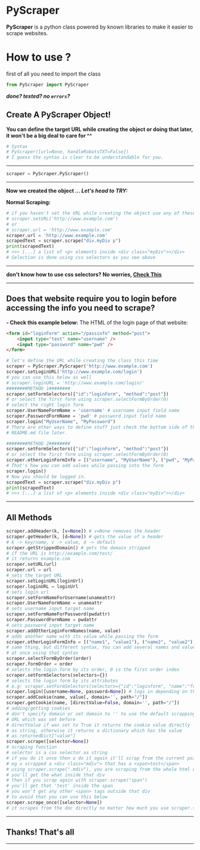 # PyScraper

**PyScraper** is a python class powered by known libraries to make
it easier to scrape websites.

How to use ?
============
first of all you need to import the class
```python
from PyScraper import PyScraper
```

***done? tested? no `errors`?***

**Create A PyScraper Object!**
--------------------------------
**You can define the target URL while creating the object or doing that later, it won't be a big deal to care for ^^**
```py
# Syntax
# PyScraper([url=None, handleRobotsTXT=False])
# I guess the syntax is clear to be understandable for you.
```
---------------------------------------------------------------------------
```python
scraper = PyScraper.PyScraper()
```
---------------------------------------------------------------------------
**Now we created the object ... _Let's head to TRY:_**

**Normal Scraping:**
```python
# if you haven't set the URL while creating the object use any of these
# scraper.setURL('http://www.example.com')
# or
# scraper.url = 'http://www.example.com'
scraper.url = 'http://www.example.com'
scrapedText = scraper.scrape("div.myDiv p")
print(scrapedText)
# >>> [...] a list of <p> elements inside <div class="myDiv"></div>
# Selection is done using css selectors as you see above
```
-------------------------------------------------------------------------
**don't know how to use css selectors? No worries, [Check This](https://www.w3schools.com/cssref/css_selectors.asp)**

---------------------------------------------------------------------------
Does that website require you to login before accessing the info you need to scrape?
-------------------------------------------------------------------------------
**- Check this example below:**
The HTML of the login page of that website:
```html
<form id="loginForm" action="/passinfo" method="post">
    <input type="text" name="username" />
    <input type="password" name="pwd" />
</form>
```
```python
# let's define the URL while creating the class this time
scraper = PyScraper.PyScraper('http://www.example.com')
scraper.setLoginURL('http://www.example.com/login')
# you can use this below as well
# scraper.loginURL = 'http://www.example.com/login/'
########METHOD 1########
scraper.setFormSelectors({"id":"loginForm", "method":"post"})
# or select the first form using scraper.selectFormByOrder(0)
# select the right login form
scraper.UserNameFormName = 'username' # username input field name
scraper.PasswordFormName = 'pwd' # password input field name
scraper.login("MyUserName", "MyPassword")
# There are other ways to define stuff just check the bottom side of this
# README.md file later.

########METHOD 2########
scraper.setFormSelectors({"id":"loginForm", "method":"post"})
# or select the first form using scraper.selectFormByOrder(0)
scraper.otherLoginFormInfo = [("username", "MyUserName"), ("pwd", "MyPassword")]
# That's how you can add values while passing into the form
scraper.login()
# Now you should be logged in.
scrapedText = scraper.scrape("div.myDiv p")
print(scrapedText)
# >>> [...] a list of <p> elements inside <div class="myDiv"></div>
```
-------------------------------------------------------------------------------
All Methods
-------------

```py
scraper.addHeader(k, [v=None]) # v=None removes the header
scraper.getHeader(k, [d=None]) # gets the value of a header
# k -> key/name, v -> value, d -> default
scraper.getStrippedDomain() # gets the domain stripped
# if the URL is http://example.com/test/
# it returns example.com
scraper.setURL(url) 
scraper.url = url
# sets the target URL
scraper.setLoginURL(loginUrl)
scraper.loginURL = loginUrl
# sets login url
scraper.setFormNameForUsername(unameattr)
scraper.UserNameFormName = unameattr
# sets username input target name
scraper.setFormNameForPassword(pwdattr)
scraper.PasswordFormName = pwdattr
# sets password input target name
scraper.addOtherLoginFormNames(name, value)
# adds another name with its value while passing the form
scraper.otherLoginFormInfo = [("name1", "value1"), ("name2", "value2")]
# same thing, but different syntax, You can add several names and values
# at once using that syntax
scraper.selectFormByOrder(order)
scraper.formOrder = order
# selects the login form by its order, 0 is the first order index
scraper.setFormSelectors(selectors={})
# selects the login form by its attributes
# e.g: scraper.setFormSelectors(selectors={"id":"loginform", "name":"form"})
scraper.login([username=None, password=None]) # logs in depending on the  given Info above
scraper.addCookie(name, value[, domain='', path="/"])
scraper.getCookie(name, [directValue=False, domain='', path="/"])
# adding/getting cookies
# don't specify domain or set domain to '' to use the default scrapping
# URL which was set before
# directValue if was set to True it returns the cookie value directly
# as string, otherwise it returns a dictionary which has the value
# as returnedDict["value"]
scraper.scrape([selector=None])
# scraping function
# selector is a css selector as string
# if you do it once then u do it again it'll scrap from the current point
# eg u scrapped a <div class="mdiv"> that has a <span>test</span>
# using scraper.scrape(".mdiv"), you are scraping from the whole html document
# you'll get the what inside that div
# then if you scrap again with scraper.scrape("span")
# you'll get that 'test' inside the span
# you won't get any other <span> tags outside that div
# to avoid that you can use this below
scraper.scrape_once([selector=None])
# it scrapes from the doc directly no matter how much you use scraper.scrape([selector=None])
```
-------------------------------------------------------------------------
Thanks! That's all
------------------
-------------------------------------------------------------------------
